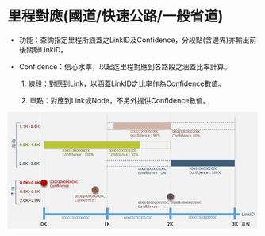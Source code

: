# 里程對應(國道/快速公路/一般省道)

* 功能：查詢指定里程所涵蓋之LinkID及Confidence，分段點(含邊界)亦輸出前後關聯LinkID。

* Confidence：信心水準，以起迄里程對應到各路段之涵蓋比率計算。

&emsp;&emsp;1\. 線段：對應到Link，以涵蓋LinkID之比率作為Confidence數值。

&emsp;&emsp;2\. 單點：對應到Link或Node，不另外提供Confidence數值。


![](001.jpg)

